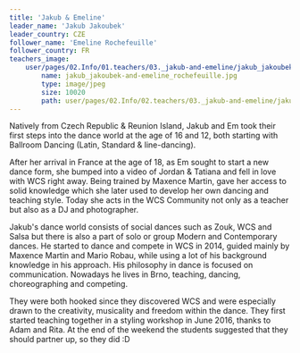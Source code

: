 ```yaml
---
title: 'Jakub & Emeline'
leader_name: 'Jakub Jakoubek'
leader_country: CZE
follower_name: 'Emeline Rochefeuille'
follower_country: FR
teachers_image:
    user/pages/02.Info/01.teachers/03._jakub-and-emeline/jakub_jakoubek-and-emeline_rochefeuille.jpg:
        name: jakub_jakoubek-and-emeline_rochefeuille.jpg
        type: image/jpeg
        size: 10020
        path: user/pages/02.Info/02.teachers/03._jakub-and-emeline/jakub_jakoubek-and-emeline_rochefeuille.jpg
---
```


Natively from Czech Republic & Reunion Island, Jakub and Em took their first steps into the dance world at the age of 16 and 12, both starting with Ballroom Dancing (Latin, Standard & line-dancing). 

After her arrival in France at the age of 18, as Em sought to start a new dance form, she bumped into a video of Jordan & Tatiana and fell in love with WCS right away. Being trained by Maxence Martin, gave her access to solid knowledge which she later used to develop her own dancing and teaching style. Today she acts in the WCS Community not only as a teacher but also as a DJ and photographer.

Jakub's dance world consists of social dances such as Zouk, WCS and Salsa but there is also a part of solo or group Modern and Contemporary dances. He started to dance and compete in WCS in 2014, guided mainly by Maxence Martin and Mario Robau, while using a lot of his background knowledge in his approach. His philosophy in dance is focused on communication. Nowadays he lives in Brno, teaching, dancing, choreographing and competing.

They were both hooked since they discovered WCS and were especially drawn to the creativity, musicality and freedom within the dance. They first started teaching together in a styling workshop in June 2016, thanks to Adam and Rita. At the end of the weekend the students suggested that they should partner up, so they did :D